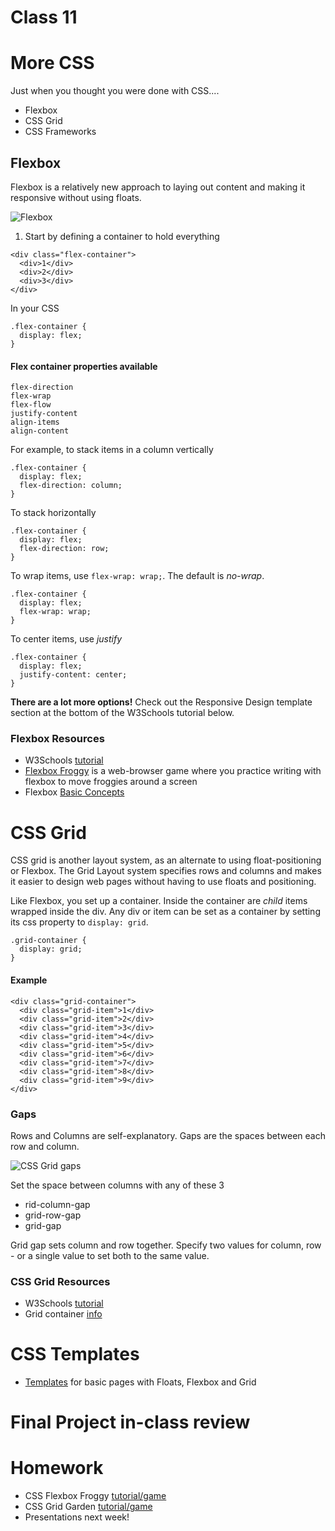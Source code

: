 # Class 11

# More CSS

Just when you thought you were done with CSS....

* Flexbox
* CSS Grid
* CSS Frameworks

## Flexbox
Flexbox is a relatively new approach to laying out content and making it responsive without using floats.

![Flexbox](https://davidwalsh.name/demo/flexbox-twelve/codepen9.png)

1. Start by defining a container to hold everything

```
<div class="flex-container">
  <div>1</div>
  <div>2</div>
  <div>3</div>
</div>
```

In your CSS

```
.flex-container {
  display: flex;
}
```

#### Flex container properties available

```
flex-direction
flex-wrap
flex-flow
justify-content
align-items
align-content
```

For example, to stack items in a column vertically

```
.flex-container {
  display: flex;
  flex-direction: column;
}
```

To stack horizontally

```
.flex-container {
  display: flex;
  flex-direction: row;
}
```

To wrap items, use ```flex-wrap: wrap;```. The default is *no-wrap*.

```
.flex-container {
  display: flex;
  flex-wrap: wrap;
}
```

To center items, use *justify*

```
.flex-container {
  display: flex;
  justify-content: center;
}
```

**There are a lot more options!** Check out the Responsive Design template section at the bottom of the W3Schools tutorial below.

### Flexbox Resources

* W3Schools [tutorial](https://www.w3schools.com/csS/css3_flexbox.asp)
* [Flexbox Froggy](https://flexboxfroggy.com/) is a web-browser game where you practice writing with flexbox to move froggies around a screen
* Flexbox [Basic Concepts](https://developer.mozilla.org/en-US/docs/Web/CSS/CSS_Flexible_Box_Layout/Basic_Concepts_of_Flexbox)

# CSS Grid

CSS grid is another layout system, as an alternate to using float-positioning or Flexbox. The Grid Layout system specifies rows and columns and makes it easier to design web pages without having to use floats and positioning.

Like Flexbox, you set up a container. Inside the container are *child* items wrapped inside the div. Any div or item can be set as a container by setting its css property to ```display: grid```.

```
.grid-container {
  display: grid;
}
```

#### Example

```
<div class="grid-container">
  <div class="grid-item">1</div>
  <div class="grid-item">2</div>
  <div class="grid-item">3</div>
  <div class="grid-item">4</div>
  <div class="grid-item">5</div>
  <div class="grid-item">6</div>
  <div class="grid-item">7</div>
  <div class="grid-item">8</div>
  <div class="grid-item">9</div>
</div>
```

### Gaps

Rows and Columns are self-explanatory. Gaps are the spaces between each row and column.

![CSS Grid gaps](https://www.w3schools.com/csS/grid_gaps.png)

Set the space between columns with any of these 3
* rid-column-gap
* grid-row-gap
* grid-gap   

Grid gap sets column and row together. Specify two values for column, row - or a single value to set both to the same value.

### CSS Grid Resources

* W3Schools [tutorial](https://www.w3schools.com/csS/css_grid.asp)
* Grid container [info](https://www.w3schools.com/csS/css_grid_container.asp)

# CSS Templates

* [Templates](https://www.w3schools.com/csS/css_templates.asp) for basic pages with Floats, Flexbox and Grid

# Final Project in-class review

# Homework
* CSS Flexbox Froggy [tutorial/game](https://flexboxfroggy.com)
* CSS Grid Garden [tutorial/game](http://cssgridgarden.com/)
* Presentations next week!
